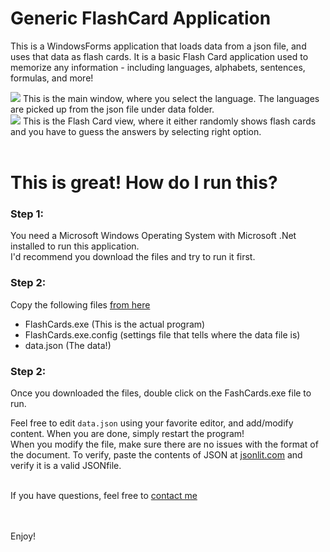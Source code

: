 # Generic FlashCard Application

This is a WindowsForms application that loads data from a json file, and uses that data as flash cards. It is a basic Flash Card application used to memorize any information - including languages, alphabets, sentences, formulas, and more!

<img src="https://raw.githubusercontent.com/skalavala/FlashCards/master/images/main_window.png"/>
This is the main window, where you select the language. The languages are picked up from the json file under data folder.
<br>
<img src="https://raw.githubusercontent.com/skalavala/FlashCards/master/images/flashcard.png" />
This is the Flash Card view, where it either randomly shows flash cards and you have to guess the answers by selecting right option. 
<br><br>

# This is great! How do I run this?

### Step 1:
You need a Microsoft Windows Operating System with Microsoft .Net installed to run this application. <br>
I'd recommend you download the files and try to run it first.

### Step 2: 
Copy the following files [from here](https://github.com/skalavala/FlashCards/tree/master/Output)

* FlashCards.exe (This is the actual program)
* FlashCards.exe.config (settings file that tells where the data file is)
* data.json (The data!)

### Step 2: 
Once you downloaded the files, double click on the FashCards.exe file to run.<br>

Feel free to edit `data.json` using your favorite editor, and add/modify content. When you are done, simply restart the program!<br>
When you modify the file, make sure there are no issues with the format of the document. To verify, paste the contents of JSON at [jsonlit.com](https://www.jsonlint.com) and verify it is a valid JSONfile.
<br><br>

If you have questions, feel free to [contact me](https://github.com/skalavala/FlashCards/issues/new)

<br><br>
Enjoy!